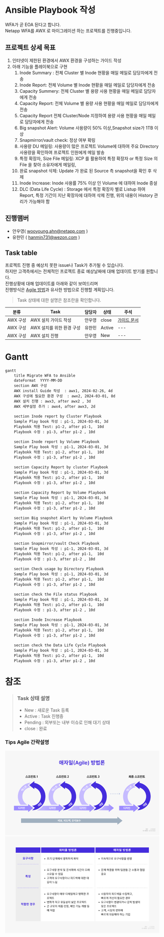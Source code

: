 # Ansible Playbook 작성
WFA가 곧 EOA 된다고 합니다.</br>
Netapp WFA를 AWX 로 마이그레이션 하는 프로젝트를 진행중입니다.

## 프로젝트 상세 목표
1. 인터넷이 제한된 환경에서 AWX 환경을 구성하는 가이드 작성
2. 아래 기능을 플레이북으로 구현
   1. Inode Summary : 전체 Cluster 별 Inode 현황을 매일 메일로 담당자에게 전송
   2. Inode Report: 전체 Volume 별 Inode 현황을 매일 메일로 담당자에게 전송
   3. Capacity Summery: 전체 Cluster 별 용량 사용 현황을 매일 메일로 담당자에게 전송
   4. Capacity Report: 전체 Volume 별 용량 사용 현황을 매일 메일로 담당자에게 전송
   5. Capacity Report 전체 Cluster/Node 지정하여 용량 사용 현황을 매일 메일로 담당자에게 전송
   6. Big snapshot Alert: Volume 사용량이 50% 이상,Snapshot size가 1TB 이상
   7. Snapmirror/vault check: 정상 여부 확링
   8. 사용량 DU 메일링: 사용량이 많은 프로젝트 Volume에 대하여 주요 Directory 사용량을 확인하여 프로젝트 인원에게 메일 발송
   9. 특정 확장자, Size File 메일링: XCP 를 활용하여 특정 확장자 or 특정 Size 의 File 을 찾아 소유자에게 메일링, 
   10. 완료 snapshot 삭제: Update 가 완료 된 Source 측 snapshot을 확인 후 삭제
   11. Inode Increase: Inode 사용률 75% 이상 인 Volume 에 대하여 Inode 증설
   12. DLC (Data Life Cycle) : Storage 에서 특정 확장자 별로 Listup 하여 Report, 특정 기간이 지난 확장자에 대하여 삭제 진행, 위의 내용이 History 관리가 가능해야 함

## 진행맴버
- 안우영( wooyoung.ahn@netapp.com )
- 유한민 ( hanmin731@wezon.com )

## Task table
프로젝트 진행 중 예상치 못한 issue나 Task가 추가될 수 있습니다.</br>
하지만 고객측에서는 전체적인 프로젝트 종료 예상날짜에 대해 업데이트 받기를 원합니다.</br>
진행상황에 대해 업데이트를 아래와 같이 보여드리며 </br>
진행방식은 [Agile 방법](https://www.redhat.com/ko/topics/devops/what-is-agile-methodology)과 유사한 방법으로 진행할 계획입니다.

> Task 상태에 대한 설명은 참조란을 확인합니다.

|분류|Task|담당자|상태|주석|
|---|---|---|---|---|
| AWX 구성 | AWX 설치 가이드 작성 | 안우영 | close | [가이드 문서](../AWX/install/Readme.md) |
| AWX 구성 | AWX 설치를 위한 환경 구성 | 유한민 | Active | --- |
| AWX 구성 | AWX 설치 진행 | 안우영 | New | --- |

# Gantt
```mermaid
gantt
    title Migrate WFA to Ansible
    dateFormat  YYYY-MM-DD
    section AWX 구성
    AWX install Guide 작성  : awx1, 2024-02-26, 4d
    AWX 구성에 필요한 환경 구성  : awx2, 2024-03-01, 8d
    AWX 설치 진행 : awx3, after awx2 , 3d
    AWX 세부설정 추가 : awx4, after awx3, 2d

    section Inode report by Cluster Playbook
    Sample Play book 작성 : p1-1, 2024-03-01, 3d
    Playbokk 적용 Test: p1-2, after p1-1,  10d
    Playbook 수정 : p1-3, after p1-2 , 10d

    section Inode report by Volume Playbook
    Sample Play book 작성 : p1-1, 2024-03-01, 3d
    Playbokk 적용 Test: p1-2, after p1-1,  10d
    Playbook 수정 : p1-3, after p1-2 , 10d

    section Capacity Report by cluster Playbook
    Sample Play book 작성 : p1-1, 2024-03-01, 3d
    Playbokk 적용 Test: p1-2, after p1-1,  10d
    Playbook 수정 : p1-3, after p1-2 , 10d

    section Capacity Report by Volume Playbook
    Sample Play book 작성 : p1-1, 2024-03-01, 3d
    Playbokk 적용 Test: p1-2, after p1-1,  10d
    Playbook 수정 : p1-3, after p1-2 , 10d

    section Big snapshot Alert by Volume Playbook
    Sample Play book 작성 : p1-1, 2024-03-01, 3d
    Playbokk 적용 Test: p1-2, after p1-1,  10d
    Playbook 수정 : p1-3, after p1-2 , 10d

    section Snapmirror/vault Check Playbook
    Sample Play book 작성 : p1-1, 2024-03-01, 3d
    Playbokk 적용 Test: p1-2, after p1-1,  10d
    Playbook 수정 : p1-3, after p1-2 , 10d

    section Check usage by Directory Playbook
    Sample Play book 작성 : p1-1, 2024-03-01, 3d
    Playbokk 적용 Test: p1-2, after p1-1,  10d
    Playbook 수정 : p1-3, after p1-2 , 10d

    section check the File status Playbook
    Sample Play book 작성 : p1-1, 2024-03-01, 3d
    Playbokk 적용 Test: p1-2, after p1-1,  10d
    Playbook 수정 : p1-3, after p1-2 , 10d

    section Inode Increase Playbook
    Sample Play book 작성 : p1-1, 2024-03-01, 3d
    Playbokk 적용 Test: p1-2, after p1-1,  10d
    Playbook 수정 : p1-3, after p1-2 , 10d

    section check the Data Life Cycle Playbook
    Sample Play book 작성 : p1-1, 2024-03-01, 3d
    Playbokk 적용 Test: p1-2, after p1-1,  10d
    Playbook 수정 : p1-3, after p1-2 , 10d
```

# 참조

> ### Task 상태 설명
> - New : 새로운 Task 등록
> - Active : Task 진행중
> - Pending : 외부또는 내부 이슈로 인해 대기 상태
> - close : 완료

### Tips Agile 간략설명
![Img](./Images/애자일-방법론-정의-장점-단점-프로세스.webp)
![Img](./Images/애자일-방법론-워터폴-방법론-비교-차이점-장단점-특징-요구사항.webp)

